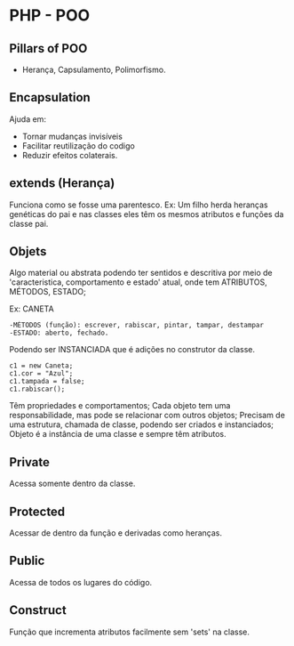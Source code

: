 # PHP - POO

## Pillars of POO

- Herança, Capsulamento, Polimorfismo.

## Encapsulation ##
Ajuda em:
- Tornar mudanças invisíveis
- Facilitar reutilização do codigo
- Reduzir efeitos colaterais.

## extends (Herança) ##
Funciona como se fosse uma parentesco.
Ex: Um filho herda heranças genéticas do pai e nas classes eles têm os mesmos atributos e funções da classe pai.

## Objets ##
Algo material ou abstrata podendo ter sentidos e descritiva por meio de 'caracteristica, comportamento e estado' atual, onde tem ATRIBUTOS, MÉTODOS, ESTADO;

Ex: CANETA
```-ATRIBUTOS: modelo, cor, ponta, tampada
-MÉTODOS (função): escrever, rabiscar, pintar, tampar, destampar
-ESTADO: aberto, fechado.
```

Podendo ser INSTANCIADA que é adições no construtor da classe.
```Ex:
c1 = new Caneta;
c1.cor = "Azul";
c1.tampada = false;
c1.rabiscar();
```

Têm propriedades e comportamentos;
Cada objeto tem uma responsabilidade, mas pode se relacionar com outros objetos;
Precisam de uma estrutura, chamada de classe, podendo ser criados e instanciados;
Objeto é a instância de uma classe e sempre têm atributos.

## Private ##
Acessa somente dentro da classe.

## Protected ##
Acessar de dentro da função e derivadas como heranças.

## Public ##
Acessa de todos os lugares do código.

## Construct ##
Função que incrementa atributos facilmente sem 'sets' na classe.
